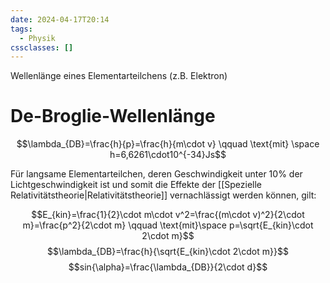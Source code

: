 ```yaml
---
date: 2024-04-17T20:14
tags:
  - Physik
cssclasses: []
---
```

Wellenlänge eines Elementarteilchens (z.B. Elektron)

# De-Broglie-Wellenlänge

$$\lambda_{DB}=\frac{h}{p}=\frac{h}{m\cdot v} \qquad \text{mit} \space h=6,6261\cdot10^{-34}Js$$

Für langsame Elementarteilchen, deren Geschwindigkeit unter 10% der Lichtgeschwindigkeit ist und somit die Effekte der [[Spezielle Relativitätstheorie|Relativitätstheorie]] vernachlässigt werden können, gilt:

$$E_{kin}=\frac{1}{2}\cdot m\cdot v^2=\frac{(m\cdot v)^2}{2\cdot m}=\frac{p^2}{2\cdot m} \qquad \text{mit}\space p=\sqrt{E_{kin}\cdot 2\cdot m}$$
$$\lambda_{DB}=\frac{h}{\sqrt{E_{kin}\cdot 2\cdot m}}$$
$$sin{\alpha}=\frac{\lambda_{DB}}{2\cdot d}$$





